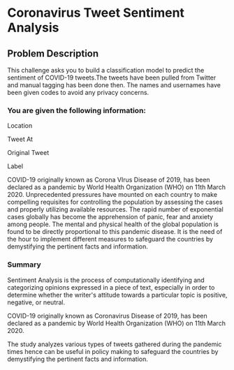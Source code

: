 # Coronavirus Tweet Sentiment Analysis

## Problem Description
This challenge asks you to build a classification model to predict the sentiment of COVID-19 tweets.The tweets have been pulled from Twitter and manual tagging has been done then. The names and usernames have been given codes to avoid any privacy concerns.

### You are given the following information:

Location

Tweet At

Original Tweet

Label

COVID-19 originally known as Corona VIrus Disease of 2019, has been declared as a pandemic by World Health Organization (WHO) on 11th March 2020. Unprecedented pressures have mounted on each country to make compelling requisites for controlling the population by assessing the cases and properly utilizing available resources. The rapid number of exponential cases globally has become the apprehension of panic, fear and anxiety among people. The mental and physical health of the global population is found to be directly proportional to this pandemic disease. It is the need of the hour to implement different measures to safeguard the countries by demystifying the pertinent facts and information.

### Summary
Sentiment Analysis is the process of computationally identifying and categorizing opinions expressed in a piece of text, especially in order to determine whether the writer's attitude towards a particular topic is positive, negative, or neutral.

COVID-19 originally known as Coronavirus Disease of 2019, has been declared as a pandemic by World Health Organization (WHO) on 11th March 2020.

The study analyzes various types of tweets gathered during the pandemic times hence can be useful in policy making to safeguard the countries by demystifying the pertinent facts and information.
